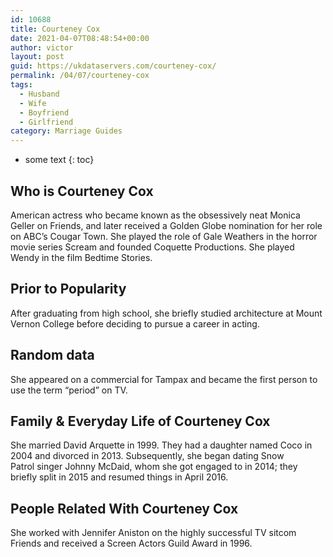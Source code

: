 ```yaml
---
id: 10688
title: Courteney Cox
date: 2021-04-07T08:48:54+00:00
author: victor
layout: post
guid: https://ukdataservers.com/courteney-cox/
permalink: /04/07/courteney-cox
tags:
  - Husband
  - Wife
  - Boyfriend
  - Girlfriend
category: Marriage Guides
---
```


* some text
{: toc}


## Who is Courteney Cox



American actress who became known as the obsessively neat Monica Geller on Friends, and later received a Golden Globe nomination for her role on ABC&#8217;s Cougar Town. She played the role of Gale Weathers in the horror movie series Scream and founded Coquette Productions. She played Wendy in the film Bedtime Stories. 

                
                
                
## Prior to Popularity



After graduating from high school, she briefly studied architecture at Mount Vernon College before deciding to pursue a career in acting. 

                
                
                
## Random data



She appeared on a commercial for Tampax and became the first person to use the term &#8220;period&#8221; on TV. 

                
                
                
## Family & Everyday Life of Courteney Cox



She married David Arquette in 1999. They had a daughter named Coco in 2004 and divorced in 2013. Subsequently, she began dating Snow Patrol singer Johnny McDaid, whom she got engaged to in 2014; they briefly split in 2015 and resumed things in April 2016.

                
                
                
## People Related With Courteney Cox



She worked with Jennifer Aniston on the highly successful TV sitcom Friends and received a Screen Actors Guild Award in 1996. 

                
              
            
          
          
          